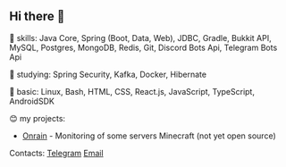 ## Hi there 👋

🔧 skills: Java Core, Spring (Boot, Data, Web), JDBC, Gradle, Bukkit API, MySQL, Postgres, MongoDB, Redis, Git, Discord Bots Api, Telegram Bots Api

📖 studying: Spring Security, Kafka, Docker, Hibernate

👀 basic: Linux, Bash, HTML, CSS, React.js, JavaScript, TypeScript, AndroidSDK

😊 my projects:
- [Onrain](https://onrain.qubixmc.net/) - Monitoring of some servers Minecraft (not yet open source)

Contacts:
[Telegram](https://inotbaggi.t.me)
[Email](mailto:inotbaggi@gmail.com)
